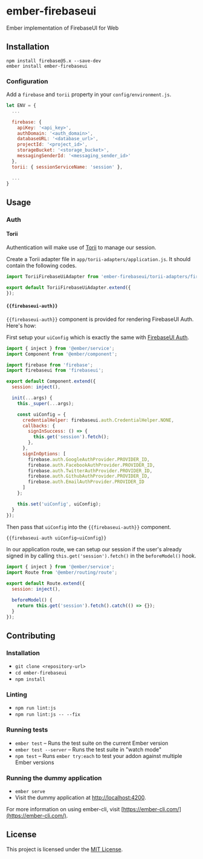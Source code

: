 ember-firebaseui
==============================================================================

Ember implementation of FirebaseUI for Web

Installation
------------------------------------------------------------------------------

```
npm install firebase@5.x --save-dev
ember install ember-firebaseui
```

### Configuration

Add a `firebase` and `torii` property in your `config/environment.js`.

```javascript
let ENV = {
  ...

  firebase: {
    apiKey: '<api_key>',
    authDomain: '<auth_domain>',
    databaseURL: '<database_url>',
    projectId: '<project_id>',
    storageBucket: '<storage_bucket>',
    messagingSenderId: '<messaging_sender_id>'
  },
  torii: { sessionServiceName: 'session' },

  ...
}
```

Usage
------------------------------------------------------------------------------

### Auth

#### Torii

Authentication will make use of [Torii](https://github.com/Vestorly/torii) to manage our session.

Create a Torii adapter file in `app/torii-adapters/application.js`. It should contain the following codes.

```javascript
import ToriiFirebaseUiAdapter from 'ember-firebaseui/torii-adapters/firebaseui';

export default ToriiFirebaseUiAdapter.extend({
});
```

#### `{{firebaseui-auth}}`

`{{firebaseui-auth}}` component is provided for rendering FirebaseUI Auth. Here's how:

First setup your `uiConfig` which is exactly the same with [FirebaseUI Auth](https://github.com/firebase/firebaseui-web).

```javascript
import { inject } from '@ember/service';
import Component from '@ember/component';

import firebase from 'firebase';
import firebaseui from 'firebaseui';

export default Component.extend({
  session: inject(),

  init(...args) {
    this._super(...args);

    const uiConfig = {
      credentialHelper: firebaseui.auth.CredentialHelper.NONE,
      callbacks: {
        signInSuccess: () => {
          this.get('session').fetch();
        },
      },
      signInOptions: [
        firebase.auth.GoogleAuthProvider.PROVIDER_ID,
        firebase.auth.FacebookAuthProvider.PROVIDER_ID,
        firebase.auth.TwitterAuthProvider.PROVIDER_ID,
        firebase.auth.GithubAuthProvider.PROVIDER_ID,
        firebase.auth.EmailAuthProvider.PROVIDER_ID
      ]
    };

    this.set('uiConfig', uiConfig);
  }
});
```

Then pass that `uiConfig` into the `{{firebaseui-auth}}` component.

```javascript
{{firebaseui-auth uiConfig=uiConfig}}
```

In our application route, we can setup our session if the user's already signed in by calling `this.get('session').fetch()` in the `beforeModel()` hook.

```javascript
import { inject } from '@ember/service';
import Route from '@ember/routing/route';

export default Route.extend({
  session: inject(),

  beforeModel() {
    return this.get('session').fetch().catch(() => {});
  }
});
```

Contributing
------------------------------------------------------------------------------

### Installation

* `git clone <repository-url>`
* `cd ember-firebaseui`
* `npm install`

### Linting

* `npm run lint:js`
* `npm run lint:js -- --fix`

### Running tests

* `ember test` – Runs the test suite on the current Ember version
* `ember test --server` – Runs the test suite in "watch mode"
* `npm test` – Runs `ember try:each` to test your addon against multiple Ember versions

### Running the dummy application

* `ember serve`
* Visit the dummy application at [http://localhost:4200](http://localhost:4200).

For more information on using ember-cli, visit [https://ember-cli.com/](https://ember-cli.com/).

License
------------------------------------------------------------------------------

This project is licensed under the [MIT License](LICENSE.md).

